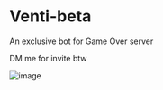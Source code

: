 # Venti-beta
An exclusive bot for Game Over server

DM me for invite btw


![image](https://user-images.githubusercontent.com/123092306/215779182-68be5c0b-e1f8-4cb0-8620-4430877f89dc.png)
